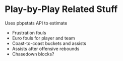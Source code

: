 # Play-by-Play Related Stuff
Uses pbpstats API to estimate

- Frustration fouls
- Euro fouls for player and team
- Coast-to-coast buckets and assists
- Assists after offensive rebounds 
- Chasedown blocks?



